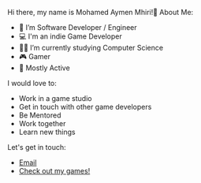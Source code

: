 Hi there, my name is Mohamed Aymen Mhiri!👋
About Me:

- 🔭 I’m Software Developer / Engineer
- 💻 I'm an indie Game Developer
- 👨‍🎓 I’m currently studying Computer Science
- 🎮 Gamer
- 🏃‍ Mostly Active

I would love to:

- Work in a game studio
- Get in touch with other game developers
- Be Mentored
- Work together
- Learn new things

Let's get in touch:

- <a href="mailto:aymenmhiri53@gmail.com">Email</a>
- <a href="https://fenyx-bot.itch.io/">Check out my games!</a>
